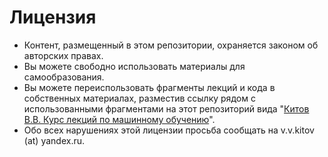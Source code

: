 # Лицензия

- Контент, размещенный в этом репозитории, охраняется законом об авторских правах.
- Вы можете свободно использовать материалы для самообразования.
- Вы можете переиспользовать фрагменты лекций и кода в собственных материалах, разместив ссылку рядом с использованными фрагментами на этот репозиторий вида "[Китов В.В. Курс лекций по машинному обучению](https://github.com/victorkitov/ML)".
- Обо всех нарушениях этой лицензии просьба сообщать на v.v.kitov (at) yandex.ru.
